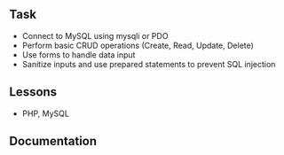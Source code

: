 ## Task
- Connect to MySQL using mysqli or PDO
- Perform basic CRUD operations (Create, Read, Update, Delete)
- Use forms to handle data input
- Sanitize inputs and use prepared statements to prevent SQL injection

## Lessons
- PHP, MySQL

## Documentation


